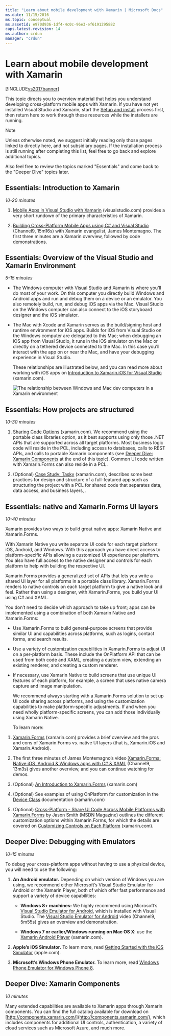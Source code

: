 ```yaml
---
title: "Learn about mobile development with Xamarin | Microsoft Docs"
ms.date: 11/15/2016
ms.topic: conceptual
ms.assetid: e970d936-1df4-4c0c-96e3-ef6191295882
caps.latest.revision: 14
ms.author: crdun
manager: "crdun"
---
```

# Learn about mobile development with Xamarin
[!INCLUDE[vs2017banner](../includes/vs2017banner.md)]

This topic directs you to overview material that helps you understand developing cross-platform mobile apps with Xamarin. If you have not yet installed Visual Studio and Xamarin, start the [Setup and install](../cross-platform/setup-and-install.md) process first, then return here to work through these resources while the installers are running.  
  
> [!NOTE]
> Unless otherwise noted, we suggest initially reading only those pages linked to directly here, and not subsidiary pages. If the installation process is still running after completing this list, feel free to go back and explore additional topics.  
>   
> Also feel free to review the topics marked "Essentials" and come back to the "Deeper Dive" topics later.  
  
## Essentials: Introduction to Xamarin  
 *10-20 minutes*  
  
1. [Mobile Apps in Visual Studio with Xamarin](https://www.visualstudio.com/explore/xamarin-vs) (visualstudio.com) provides a very short rundown of the primary characteristics of Xamarin.  
  
2. [Building Cross-Platform Mobile Apps using C# and Visual Studio](https://channel9.msdn.com/Events/Visual-Studio/Visual-Studio-2015-Final-Release-Event/Building-cross-platform-mobile-apps-using-C-and-Visual-Studio-2015) (Channel9, 15m16s) with Xamarin evangelist, James Montemagno. The first three minutes are a Xamarin overview, followed by code demonstrations.  
  
## Essentials: Overview of the Visual Studio and Xamarin Environment  
 *5-15 minutes*  
  
- The Windows computer with Visual Studio and Xamarin is where you’ll do most of your work. On this computer you directly build Windows and Android apps and run and debug them on a device or an emulator. You also remotely build, run, and debug iOS apps via the Mac. Visual Studio on the Windows computer can also connect to the iOS storyboard designer and the iOS simulator.  
  
- The Mac with Xcode and Xamarin serves as the build/signing host and runtime environment for iOS apps. Builds for iOS from Visual Studio on the Windows computer are delegated to this Mac; when debugging an iOS app from Visual Studio, it runs in the iOS simulator on the Mac or directly on a tethered device connected to the Mac. In this case you’ll interact with the app on or near the Mac, and have your debugging experience in Visual Studio.  
  
  These relationships are illustrated below, and you can read more about working with iOS apps on [Introduction to Xamarin.iOS for Visual Studio](http://developer.xamarin.com/guides/ios/getting_started/installation/windows/introduction_to_xamarin_ios_for_visual_studio/) (xamarin.com).  
  
  ![The relationship between Windows and Mac dev computers in a Xamarin environment](../cross-platform/media/crossplat-xamarin-learn-1.png "CrossPlat Xamarin Learn 1")  
  
## Essentials: How projects are structured  
 *10-30 minutes*  
  
1. [Sharing Code Options](http://developer.xamarin.com/guides/cross-platform/application_fundamentals/building_cross_platform_applications/sharing_code_options/) (xamarin.com). We recommend using the portable class libraries option, as it best supports using only those .NET APIs that are supported across all target platforms. Most business logic code will reside in the PCL, including access to databases, calls to REST APIs, and calls to portable Xamarin components (see [Deeper Dive: Xamarin Components](#components) at the end of this topic). Common UI code written with Xamarin.Forms can also reside in a PCL.  
  
2. (Optional) [Case Study: Tasky](http://developer.xamarin.com/guides/cross-platform/application_fundamentals/building_cross_platform_applications/case_study-tasky/) (xamarin.com), describes some best practices for design and structure of a full-featured app such as structuring the project with a PCL for shared code that separates data, data access, and business layers, .  
  
## Essentials: native and Xamarin.Forms UI layers  
 *10-40 minutes*  
  
 Xamarin provides two ways to build great native apps: Xamarin Native and Xamarin.Forms.  
  
 With Xamarin Native you write separate UI code for each target platform: iOS, Android, and Windows.  With this approach you have direct access to platform-specific APIs allowing a customized UI experience per platform.  You also have full access to the native designer and controls for each platform to help with building the respective UI.  
  
 Xamarin.Forms provides a generalized set of APIs that lets you write a shared UI layer for all platforms in a portable class library.  Xamarin.Forms  renders to native controls on each target platform to give a native look and feel.  Rather than using a designer, with Xamarin.Forms, you build your UI using C# and XAML.  
  
 You don’t need to decide which approach to take up front; apps can be implemented using a combination of both Xamarin Native and Xamarin.Forms:  
  
- Use Xamarin.Forms to build general-purpose screens that provide similar UI and capabilities across platforms, such as logins, contact forms, and search results.  
  
- Use a variety of customization capabilities in Xamarin.Forms to adjust UI on a per-platform basis. These include the OnPlatform API that can be used from both code and XAML, creating a custom view, extending an existing renderer, and creating a custom renderer.  
  
- If necessary, use Xamarin Native to build screens that  use unique UI features of each platform, for example, a screen that uses native camera capture and image manipulation.  
  
  We recommend always starting with a Xamarin.Forms solution to set up UI code sharing across platforms, and using the customization capabilities to make platform-specific adjustments. If and when you need wholly platform-specific screens, you can add those individually using Xamarin Native.  
  
  To learn more:  
  
1. [Xamarin.Forms](http://developer.xamarin.com/guides/cross-platform/xamarin-forms/) (xamarin.com) provides a brief overview and the pros and cons of Xamarin.Forms vs. native UI layers (that is, Xamarin.iOS and Xamarin.Android).  
  
2. The first three minutes of James Montemagno’s video [Xamarin.Forms: Native iOS, Android & Windows apps with C# & XAML](https://channel9.msdn.com/events/Visual-Studio/Connect-event-2015/704) (Channel9, 13m3s) gives another overview, and you can continue watching for demos.  
  
3. (Optional) [An Introduction to Xamarin.Forms](http://developer.xamarin.com/guides/cross-platform/xamarin-forms/getting-started/introduction-to-xamarin-forms/) (xamarin.com)  
  
4. (Optional) See examples of using OnPlatform for customization in the [Device Class](http://developer.xamarin.com/guides/xamarin-forms/platform-features/device/) documentation (xamarin.com)  
  
5. (Optional) [Cross-Platform - Share UI Code Across Mobile Platforms with Xamarin.Forms](https://msdn.microsoft.com/magazine/dn904669.aspx) by Jason Smith (MSDN Magazine) outlines the different customization options within Xamarin.Forms, for which the details are covered on [Customizing Controls on Each Platform](http://developer.xamarin.com/guides/xamarin-forms/custom-renderer/) (xamarin.com).  
  
## Deeper Dive: Debugging with Emulators  
 *10-15 minutes*  
  
 To debug your cross-platform apps without having to use a physical device, you will need to use the following:  
  
1. **An Android emulator.** Depending on which version of Windows you are using, we recommend either Microsoft’s Visual Studio Emulator for Android or the Xamarin Player, both of which offer fast performance and support a variety of device capabilities:  
  
    - **Windows 8+ machines:** We highly recommend using Microsoft’s [Visual Studio Emulator for Android](https://www.visualstudio.com/features/msft-android-emulator-vs.aspx), which is installed with Visual Studio.  The [Visual Studio Emulator for Android](https://channel9.msdn.com/events/Visual-Studio/Connect-event-2015/711) video (Channel9, 5m55s) gives an overview and demonstration.  
  
    - **Windows 7 or earlier/Windows running on Mac OS X**: use the [Xamarin Android Player](http://developer.xamarin.com/guides/android/getting_started/installation/android-player) (xamarin.com).  
  
2. **Apple’s iOS Simulator.** To learn more, read [Getting Started with the iOS Simulator](https://developer.apple.com/library/prerelease/content/documentation/IDEs/Conceptual/iOS_Simulator_Guide/GettingStartedwithiOSSimulator/GettingStartedwithiOSSimulator.html#//apple_ref/doc/uid/TP40012848-CH5-SW1) (apple.com).  
  
3. **Microsoft’s Windows Phone Emulator.** To learn more, read [Windows Phone Emulator for Windows Phone 8](https://msdn.microsoft.com/library/dn632391.aspx).  
  
## <a name="components"></a> Deeper Dive: Xamarin Components  
 *10 minutes*  
  
 Many extended capabilities are available to Xamarin apps through Xamarin components. You can find the full catalog available for download on [http://components.xamarin.com/](http://components.xamarin.com/), which includes components for additional UI controls, authentication, a variety of cloud services such as Microsoft Azure, and much more.
